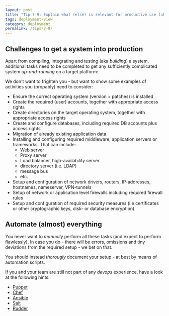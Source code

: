 ```yaml
---
layout: post
title: "Tip 7-9: Explain what (else) is relevant for productive use (aka operation) of the system!"
tags: deployment-view
category: deployment
permalink: /tips/7-9/
---
```


## Challenges to get a system into production

Apart from compiling, integrating and testing (aka _building_) a system,
additional tasks need to be completed to get any sufficiently complicated
system _up-and-running_ on a target platform:

We don't want to frighten you - but want to show some examples
of activities you (propably) need to consider:

* Ensure the correct operating system (version + patches) is installed
* Create the required (user) accounts, together with appropriate access rights
* Create directories on the target operating system, together with
appropriate access rights
* Create and configure databases, including required DB accounts plus access rights
* Migration of already existing application data
* Installing and configuring required middleware, application servers or frameworks. That
can include:
  * Web server
  * Proxy server
  * Load balancer, high-availability server
  * directory server (i.e. LDAP)
  * message bus
  * etc.
* Setup and configuration of network drivers, routers, IP-addresses, hostnames,
nameserver, VPN-tunnels
* Setup of network or application level firewalls including required firewall rules
* Setup and configuration of required security measures (i.e certificates or other
  cryptographic keys, disk- or database encryption)


## Automate (almost) everything

You never want to _manually_ perform all these tasks (and expect to perform
  flawlessly). In case you do - there will be errors, omissions and tiny deviations
  from the required setup - we bet on that.

You should instead _thorougly_ document your setup - at best by means of automation
scripts.

If you and your team are still not part of any _devops_ experience, have a look at
the following hints:

* [Puppet](https://puppet.com/)
* [Chef](https://www.chef.io/)
* [Ansible](https://www.ansible.com/)
* [Salt](https://saltstack.com/)
* [Rudder](http://www.normation.com/en/)
